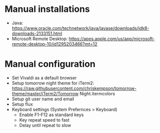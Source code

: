 # Manual installations
* Java: https://www.oracle.com/technetwork/java/javase/downloads/jdk8-downloads-2133151.html
* Microsoft Remote Desktop: https://apps.apple.com/us/app/microsoft-remote-desktop-10/id1295203466?mt=12

# Manual configuration
* Set Vivaldi as a default browser
* Setup tomorrow night theme for iTerm2: https://raw.githubusercontent.com/chriskempson/tomorrow-theme/master/iTerm2/Tomorrow Night.itermcolors
* Setup git user name and email
* Setup flux
* Keyboard settings (System Prefernces > Keyboard)
  * Enable F1-F12 as standard keys
  * Key repeat speed to fast
  * Delay until repeat to slow

